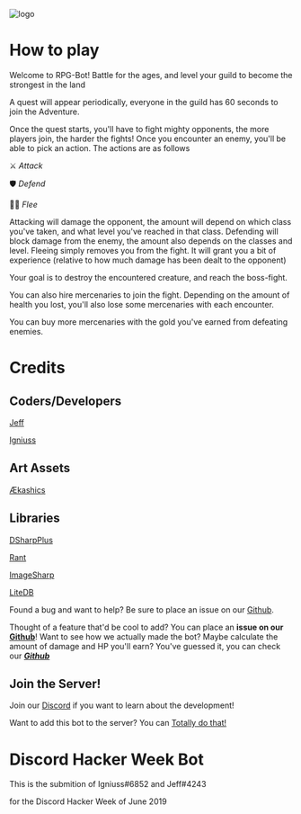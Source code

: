 ![logo](https://i.imgur.com/kJI2lzv.png)
# __How to play__

Welcome to RPG-Bot!
Battle for the ages, and level your guild to become the strongest in the land

A quest will appear periodically, everyone in the guild has 60 seconds to join the Adventure.

Once the quest starts, you'll have to fight mighty opponents, the more players join, the harder the fights!
Once you encounter an enemy, you'll be able to pick an action.
The actions are as follows

⚔ *Attack*

🛡 *Defend*

🏃‍♂️ *Flee*


Attacking will damage the opponent, the amount will depend on which class you've taken, and what level you've reached in that class.
Defending will block damage from the enemy, the amount also depends on the classes and level.
Fleeing simply removes you from the fight. It will grant you a bit of experience (relative to how much damage has been dealt to the opponent)

Your goal is to destroy the encountered creature, and reach the boss-fight.

You can also hire mercenaries to join the fight. 
Depending on the amount of health you lost, you'll also lose some mercenaries with each encounter.

You can buy more mercenaries with the gold you've earned from defeating enemies.

# Credits
## __Coders/Developers__

[Jeff](https://discordapp.com/users/330452192391593987)

[Igniuss](https://discordapp.com/users/109706676650663936)

## __Art Assets__

[Ækashics](http://www.akashics.moe)

## __Libraries__
[DSharpPlus](https://github.com/DSharpPlus/DSharpPlus/)

[Rant](https://github.com/TheBerkin/rant)

[ImageSharp](https://github.com/SixLabors/ImageSharp)

[LiteDB](https://github.com/mbdavid/LiteDB/)



Found a bug and want to help? Be sure to place an issue on our 
[Github](https://github.com/igniuss/DiscordHackerWeek/).

Thought of a feature that'd be cool to add? You can place an 
**issue on our [Github](https://github.com/igniuss/DiscordHackerWeek/)**!
Want to see how we actually made the bot? Maybe calculate the amount of damage and HP you'll earn? 
You've guessed it, you can check our __***[Github](https://github.com/igniuss/DiscordHackerWeek/)***__

## __Join the Server!__

Join our [Discord](https://discord.gg/VMBn2yV) if you want to learn about the development!

Want to add this bot to the server? You can [Totally do that!](https://discordapp.com/oauth2/authorize?client_id=591408341608038400&scope=bot&permissions=355392)


# Discord Hacker Week Bot

This is the submition of 
Igniuss#6852 and Jeff#4243 

for the Discord Hacker Week of June 2019
